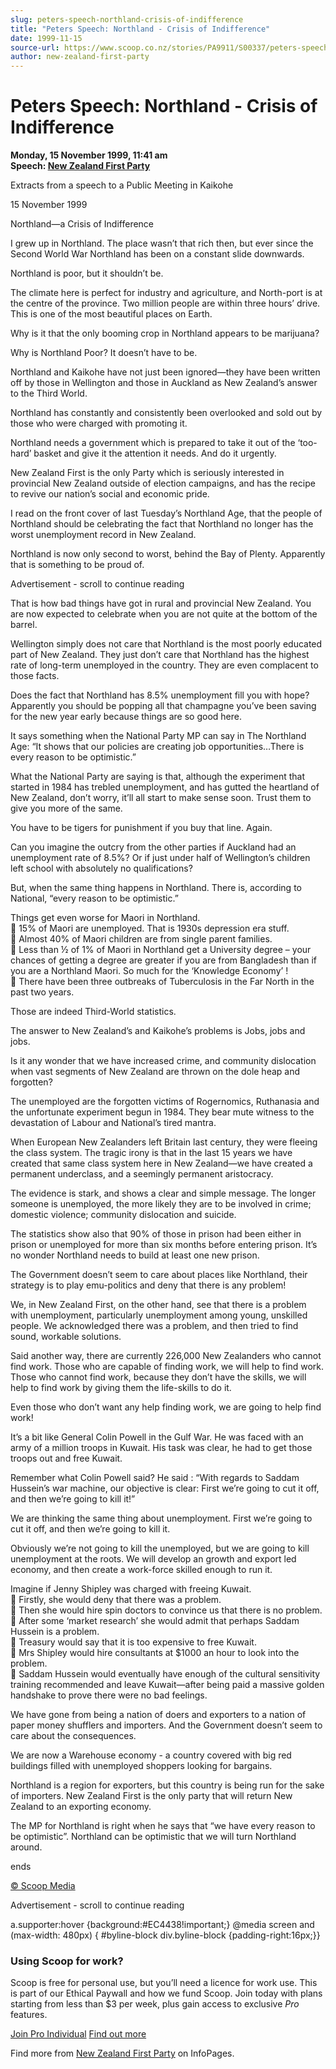 ```yaml
---
slug: peters-speech-northland-crisis-of-indifference
title: "Peters Speech: Northland - Crisis of Indifference"
date: 1999-11-15
source-url: https://www.scoop.co.nz/stories/PA9911/S00337/peters-speech-northland-crisis-of-indifference.htm
author: new-zealand-first-party
---
```

Peters Speech: Northland - Crisis of Indifference
=================================================

**Monday, 15 November 1999, 11:41 am**  
**Speech: [New Zealand First Party](https://info.scoop.co.nz/New_Zealand_First_Party)**

Extracts from a speech to a Public Meeting in Kaikohe

15 November 1999

Northland—a Crisis of Indifference

I grew up in Northland. The place wasn’t that rich then, but ever since the Second World War Northland has been on a constant slide downwards.

Northland is poor, but it shouldn’t be.

The climate here is perfect for industry and agriculture, and North-port is at the centre of the province. Two million people are within three hours’ drive. This is one of the most beautiful places on Earth.

Why is it that the only booming crop in Northland appears to be marijuana?

Why is Northland Poor? It doesn’t have to be.

Northland and Kaikohe have not just been ignored—they have been written off by those in Wellington and those in Auckland as New Zealand’s answer to the Third World.

Northland has constantly and consistently been overlooked and sold out by those who were charged with promoting it.

Northland needs a government which is prepared to take it out of the ‘too-hard’ basket and give it the attention it needs. And do it urgently.

New Zealand First is the only Party which is seriously interested in provincial New Zealand outside of election campaigns, and has the recipe to revive our nation’s social and economic pride.

I read on the front cover of last Tuesday’s Northland Age, that the people of Northland should be celebrating the fact that Northland no longer has the worst unemployment record in New Zealand.

Northland is now only second to worst, behind the Bay of Plenty. Apparently that is something to be proud of.

Advertisement - scroll to continue reading





That is how bad things have got in rural and provincial New Zealand. You are now expected to celebrate when you are not quite at the bottom of the barrel.

Wellington simply does not care that Northland is the most poorly educated part of New Zealand. They just don’t care that Northland has the highest rate of long-term unemployed in the country. They are even complacent to those facts.

Does the fact that Northland has 8.5% unemployment fill you with hope? Apparently you should be popping all that champagne you’ve been saving for the new year early because things are so good here.

It says something when the National Party MP can say in The Northland Age: “It shows that our policies are creating job opportunities…There is every reason to be optimistic.”

What the National Party are saying is that, although the experiment that started in 1984 has trebled unemployment, and has gutted the heartland of New Zealand, don’t worry, it’ll all start to make sense soon. Trust them to give you more of the same.

You have to be tigers for punishment if you buy that line. Again.

Can you imagine the outcry from the other parties if Auckland had an unemployment rate of 8.5%? Or if just under half of Wellington’s children left school with absolutely no qualifications?

But, when the same thing happens in Northland. There is, according to National, “every reason to be optimistic.”

Things get even worse for Maori in Northland.  
 15% of Maori are unemployed. That is 1930s depression era stuff.  
 Almost 40% of Maori children are from single parent families.  
 Less than ½ of 1% of Maori in Northland get a University degree – your chances of getting a degree are greater if you are from Bangladesh than if you are a Northland Maori. So much for the ‘Knowledge Economy’ !  
 There have been three outbreaks of Tuberculosis in the Far North in the past two years.

Those are indeed Third-World statistics.

The answer to New Zealand’s and Kaikohe’s problems is Jobs, jobs and jobs.

Is it any wonder that we have increased crime, and community dislocation when vast segments of New Zealand are thrown on the dole heap and forgotten?

The unemployed are the forgotten victims of Rogernomics, Ruthanasia and the unfortunate experiment begun in 1984. They bear mute witness to the devastation of Labour and National’s tired mantra.

When European New Zealanders left Britain last century, they were fleeing the class system. The tragic irony is that in the last 15 years we have created that same class system here in New Zealand—we have created a permanent underclass, and a seemingly permanent aristocracy.

The evidence is stark, and shows a clear and simple message. The longer someone is unemployed, the more likely they are to be involved in crime; domestic violence; community dislocation and suicide.

The statistics show also that 90% of those in prison had been either in prison or unemployed for more than six months before entering prison. It’s no wonder Northland needs to build at least one new prison.

The Government doesn’t seem to care about places like Northland, their strategy is to play emu-politics and deny that there is any problem!

We, in New Zealand First, on the other hand, see that there is a problem with unemployment, particularly unemployment among young, unskilled people. We acknowledged there was a problem, and then tried to find sound, workable solutions.

Said another way, there are currently 226,000 New Zealanders who cannot find work. Those who are capable of finding work, we will help to find work. Those who cannot find work, because they don’t have the skills, we will help to find work by giving them the life-skills to do it.

Even those who don’t want any help finding work, we are going to help find work!

It’s a bit like General Colin Powell in the Gulf War. He was faced with an army of a million troops in Kuwait. His task was clear, he had to get those troops out and free Kuwait.

Remember what Colin Powell said? He said : “With regards to Saddam Hussein’s war machine, our objective is clear: First we’re going to cut it off, and then we’re going to kill it!”

We are thinking the same thing about unemployment. First we’re going to cut it off, and then we’re going to kill it.

Obviously we’re not going to kill the unemployed, but we are going to kill unemployment at the roots. We will develop an growth and export led economy, and then create a work-force skilled enough to run it.

Imagine if Jenny Shipley was charged with freeing Kuwait.  
 Firstly, she would deny that there was a problem.  
 Then she would hire spin doctors to convince us that there is no problem.  
 After some ‘market research’ she would admit that perhaps Saddam Hussein is a problem.  
 Treasury would say that it is too expensive to free Kuwait.  
 Mrs Shipley would hire consultants at $1000 an hour to look into the problem.  
 Saddam Hussein would eventually have enough of the cultural sensitivity training recommended and leave Kuwait—after being paid a massive golden handshake to prove there were no bad feelings.

We have gone from being a nation of doers and exporters to a nation of paper money shufflers and importers. And the Government doesn’t seem to care about the consequences.

We are now a Warehouse economy - a country covered with big red  
buildings filled with unemployed shoppers looking for bargains.

Northland is a region for exporters, but this country is being run for the sake of importers. New Zealand First is the only party that will return New Zealand to an exporting economy.

The MP for Northland is right when he says that “we have every reason to be optimistic”. Northland can be optimistic that we will turn Northland around.

  
ends

[© Scoop Media](http://www.scoop.co.nz/about/terms.html)  

Advertisement - scroll to continue reading



a.supporter:hover {background:#EC4438!important;} @media screen and (max-width: 480px) { #byline-block div.byline-block {padding-right:16px;}}

### Using Scoop for work?

Scoop is free for personal use, but you’ll need a licence for work use. This is part of our Ethical Paywall and how we fund Scoop. Join today with plans starting from less than $3 per week, plus gain access to exclusive _Pro_ features.  
  
[Join Pro Individual](https://pro.scoop.co.nz/Individual/?from=ProIn24) [Find out more](https://pro.scoop.co.nz/using-scoop-for-work/?from=ProIn24)

Find more from [New Zealand First Party](https://info.scoop.co.nz/New_Zealand_First_Party) on InfoPages.